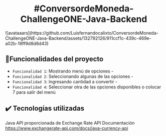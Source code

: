 <h1 align="center"> #ConversordeMoneda-ChallengeONE-Java-Backend</h1>
![avataaars](https://github.com/Luisfernandocalixto/ConversordeMoneda-ChallengeONE-Java-Backend/assets/132792126/911ccf1c-439c-469e-a02b-18ff9d8d8d43)

## :hammer:Funcionalidades del proyecto

- `Funcionalidad 1`: Mostrando menú de opciones -
- `Funcionalidad 2`: Seleccionando algunas de las opciones -
- `Funcionalidad 3`: Ingresando cantidad a convertir -
- `Funcionalidad 4`: Seleccionar otra de las opciones disponibles o colocar 7 para salir del menú

## ✔️ Tecnologías utilizadas
Java
API proporcionada de Exchange Rate API
Documentación https://www.exchangerate-api.com/docs/java-currency-api

